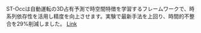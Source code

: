 ST-Occは自動運転の3D占有予測で時空間特徴を学習するフレームワークで、時系列依存性を活用し精度を向上させます。実験で最新手法を上回り、時間的不整合を29%削減しました。
[Link](http://arxiv.org/abs/2508.04705v1)

